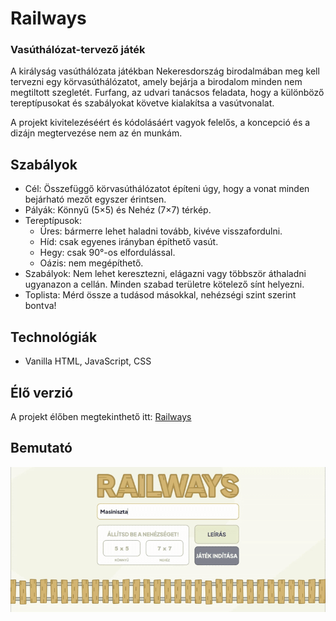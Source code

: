 # Railways
### Vasúthálózat-tervező játék
A királyság vasúthálózata játékban Nekeresdország birodalmában meg kell tervezni egy körvasúthálózatot, amely bejárja a birodalom minden nem megtiltott szegletét. Furfang, az udvari tanácsos feladata, hogy a különböző tereptípusokat és szabályokat követve kialakítsa a vasútvonalat.

A projekt kivitelezéséért és kódolásáért vagyok felelős, a koncepció és a dizájn megtervezése nem az én munkám.
## Szabályok 
- Cél: Összefüggő körvasúthálózatot építeni úgy, hogy a vonat minden bejárható mezőt egyszer érintsen.
- Pályák: Könnyű (5×5) és Nehéz (7×7) térkép.
- Tereptípusok:
  - Üres: bármerre lehet haladni tovább, kivéve visszafordulni.
  - Híd: csak egyenes irányban építhető vasút.
  - Hegy: csak 90°-os elfordulással.
  - Oázis: nem megépíthető.
- Szabályok: Nem lehet keresztezni, elágazni vagy többször áthaladni ugyanazon a cellán. Minden szabad területre kötelező sínt helyezni.
- Toplista: Mérd össze a tudásod másokkal, nehézségi szint szerint bontva!
## Technológiák
- Vanilla HTML, JavaScript, CSS
## Élő verzió
A projekt élőben megtekinthető itt: [Railways](https://railways-five.vercel.app)
## Bemutató
![Tikera](https://github.com/nlaurablanka/assets/blob/main/Railways.gif)

